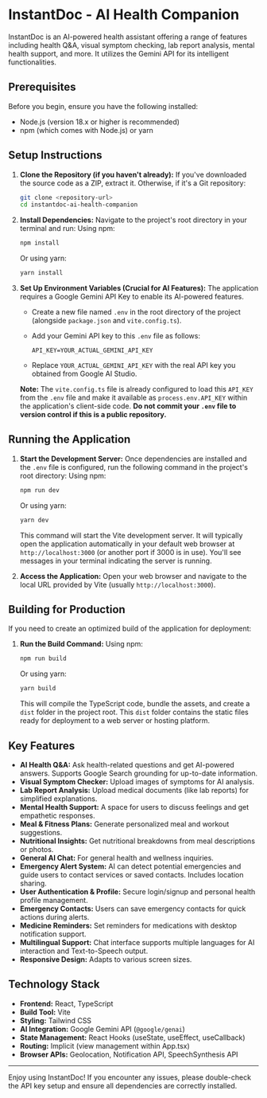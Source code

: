 # InstantDoc - AI Health Companion

InstantDoc is an AI-powered health assistant offering a range of features including health Q&A, visual symptom checking, lab report analysis, mental health support, and more. It utilizes the Gemini API for its intelligent functionalities.

## Prerequisites

Before you begin, ensure you have the following installed:
- Node.js (version 18.x or higher is recommended)
- npm (which comes with Node.js) or yarn

## Setup Instructions

1.  **Clone the Repository (if you haven't already):**
    If you've downloaded the source code as a ZIP, extract it. Otherwise, if it's a Git repository:
    ```bash
    git clone <repository-url>
    cd instantdoc-ai-health-companion
    ```

2.  **Install Dependencies:**
    Navigate to the project's root directory in your terminal and run:
    Using npm:
    ```bash
    npm install
    ```
    Or using yarn:
    ```bash
    yarn install
    ```

3.  **Set Up Environment Variables (Crucial for AI Features):**
    The application requires a Google Gemini API Key to enable its AI-powered features.
    
    *   Create a new file named `.env` in the root directory of the project (alongside `package.json` and `vite.config.ts`).
    *   Add your Gemini API key to this `.env` file as follows:

        ```env
        API_KEY=YOUR_ACTUAL_GEMINI_API_KEY
        ```
    *   Replace `YOUR_ACTUAL_GEMINI_API_KEY` with the real API key you obtained from Google AI Studio.

    **Note:** The `vite.config.ts` file is already configured to load this `API_KEY` from the `.env` file and make it available as `process.env.API_KEY` within the application's client-side code. **Do not commit your `.env` file to version control if this is a public repository.**

## Running the Application

1.  **Start the Development Server:**
    Once dependencies are installed and the `.env` file is configured, run the following command in the project's root directory:
    Using npm:
    ```bash
    npm run dev
    ```
    Or using yarn:
    ```bash
    yarn dev
    ```
    This command will start the Vite development server. It will typically open the application automatically in your default web browser at `http://localhost:3000` (or another port if 3000 is in use). You'll see messages in your terminal indicating the server is running.

2.  **Access the Application:**
    Open your web browser and navigate to the local URL provided by Vite (usually `http://localhost:3000`).

## Building for Production

If you need to create an optimized build of the application for deployment:

1.  **Run the Build Command:**
    Using npm:
    ```bash
    npm run build
    ```
    Or using yarn:
    ```bash
    yarn build
    ```
    This will compile the TypeScript code, bundle the assets, and create a `dist` folder in the project root. This `dist` folder contains the static files ready for deployment to a web server or hosting platform.

## Key Features

- **AI Health Q&A:** Ask health-related questions and get AI-powered answers. Supports Google Search grounding for up-to-date information.
- **Visual Symptom Checker:** Upload images of symptoms for AI analysis.
- **Lab Report Analysis:** Upload medical documents (like lab reports) for simplified explanations.
- **Mental Health Support:** A space for users to discuss feelings and get empathetic responses.
- **Meal & Fitness Plans:** Generate personalized meal and workout suggestions.
- **Nutritional Insights:** Get nutritional breakdowns from meal descriptions or photos.
- **General AI Chat:** For general health and wellness inquiries.
- **Emergency Alert System:** AI can detect potential emergencies and guide users to contact services or saved contacts. Includes location sharing.
- **User Authentication & Profile:** Secure login/signup and personal health profile management.
- **Emergency Contacts:** Users can save emergency contacts for quick actions during alerts.
- **Medicine Reminders:** Set reminders for medications with desktop notification support.
- **Multilingual Support:** Chat interface supports multiple languages for AI interaction and Text-to-Speech output.
- **Responsive Design:** Adapts to various screen sizes.

## Technology Stack

- **Frontend:** React, TypeScript
- **Build Tool:** Vite
- **Styling:** Tailwind CSS
- **AI Integration:** Google Gemini API (`@google/genai`)
- **State Management:** React Hooks (useState, useEffect, useCallback)
- **Routing:** Implicit (view management within App.tsx)
- **Browser APIs:** Geolocation, Notification API, SpeechSynthesis API

---

Enjoy using InstantDoc! If you encounter any issues, please double-check the API key setup and ensure all dependencies are correctly installed.
